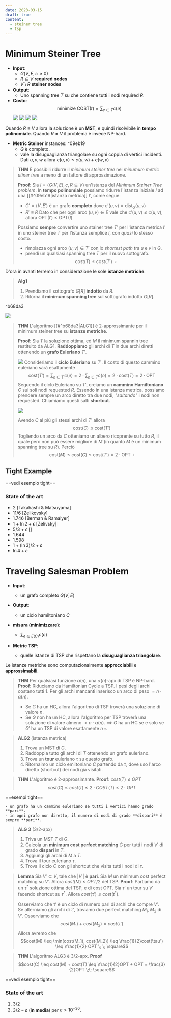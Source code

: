 ```yaml
---
date: 2023-03-15
draft: true
content:
  - steiner tree
  - tsp
---
```


# Minimum Steiner Tree
- **Input**:
	- $G(V,E, c \geq 0)$
	- $R \subseteq V$ **required nodes**
	- $V \setminus R$ **steiner nodes**
- **Output**:
	- Uno spanning tree $T$ su che contiene tutti i nodi required $R$.
- **Costo**: $$\text{minimize COST}(t) = \sum_{e \in T} c(e)$$
![](./img/note1-1.png)
![](./img/note1-2.png)
![](./img/note1-3.png)
![](./img/note1-4.png)

Quando $R \equiv V$ allora la soluzione è un **MST**, e quindi risolvibile in **tempo polinomiale**.
Quando $R \neq V$ il problema è invece NP-hard.

- **Metric Steiner** instances: ^09eb19
	- $G$ è completo.
	- vale la disuguaglianza triangolare su ogni coppia di vertici incidenti. Dati $u,v,w$ allora $c(u,v) \leq c(u,w) + c(w,v)$

> **THM**
> È possibili ridurre il *minimum steiner tree* nel *minumum metric stiner tree* a meno di un fattore di approssimazione.
> 
> **Proof**:
> Sia $I=\langle G(V,E),c, R\subseteq V \rangle$ un'istanza del *Minimum Steiner Tree problem*.
> In **tempo polinomiale** possiamo ridurre l'istanza iniziale $I$ ad una [[#^09eb19|istanza metrica]] $I'$, come segue:
> - $G'=(V,E')$ è un grafo **completo** dove $c'(u,v) = \text{dist}_G(u,v)$
> - $R' \equiv R$
> Dato che per ogni arco $(u,v) \in E$ vale che $c'(u,v) \leq c(u,v)$, allora $\text{OPT}(I') \leq\text{OPT}(I)$
> 
> Possiamo **sempre** convertire uno stainer tree $T'$ per l'istanza metrica $I'$ in uno steiner tree $T$ per l'istanza semplice $I$, con *quasi* lo stesso costo.
> - rimpiazza ogni arco $(u,v) \in T'$ con lo *shortest path* tra $u$ e $v$ in $G$.
> - prendi un qualsiasi spanning tree $T$ per il nuovo sottografo.
> $$\text{cost}(T) \leq \text{cost}(T') \;\; \square$$


D'ora in avanti terremo in considerazione le sole **istanze metriche**.
> **Alg1**
> 1. Prendiamo il sottografo $G\left[ R \right]$ **indotto** da $R$.
> 2. Ritorna il **minimum spanning tree** sul sottografo indotto $G\left[ R \right]$.

^b68da3

![](./img/note1-5.png)

> **THM**
> L'algoritmo [[#^b68da3|ALG1]] è 2-approssimante per il minimum steiner tree su **istanze metriche**.
> 
> **Proof**:
> Sia $T$ la soluzione ottima, ed $M$ il minimum spannin tree restituito da ALG1.
> **Raddoppiamo** gli archi di $T$ in due archi diretti ottenendo un **grafo Euleriano** $T'$.
> 
> ![](./img/note1-6.png)
> Consideriamo il **ciclo Euleriano** su $T'$.
> Il costo di questo cammino euleriano sarà esattamente $$\text{cost}(T') = \sum_{e \in T'} c(e) = 2 \cdot \sum_{e \in T} c(e) = 2 \cdot \text{cost}(T) = 2 \cdot \text{OPT}$$
> Seguendo il ciclo Euleriano su $T'$, creiamo un **cammino Hamiltoniano** $C$ sui soli nodi requested $R$.
> Essendo in una istanza metrica, possiamo prendere sempre un arco diretto tra due nodi, *"saltando"* i nodi non requested.
> Chiamiamo questi salti **shortcut**.
> 
> ![](./img/note1-7.png)
> 
> Avendo $C$ al più gli stessi archi di $T'$ allora $$\text{cost}(C) \leq \text{cost}(T')$$
> Togliendo un arco da $C$ otteniamo un albero ricoprente su tutto $R$, il quale però non può essere migliore di $M$ (in quanto $M$ è un minimum spanning tree su $R$).
> Perciò
> 	$$\text{cost}(M) \leq \text{cost}(C) \leq \text{cost}(T') = 2 \cdot \text{OPT} \; \; \square$$ 


## Tight Example
==vedi esempio tight==

### State of the art
- 2 [Takahashi & Matsuyama]
- 11/6 [Zelikovsky]
- 1.746 [Berman & Ramaiyer]
- 1 + $\ln{2}$ + $\epsilon$ [Zelivsky]
- 5/3 + $\epsilon$ []
- 1.644
- 1.598
- $1 + (\ln{3})/2 + \varepsilon$
- $\ln{4} + \varepsilon$

# Traveling Salesman Problem
- **Input**:
	- un grafo completo $G(V,E)$
- **Output**:
	- un ciclo hamiltoniano $C$
- **misura (minimizzare)**:
	- $\sum_{e \in E(C)}c(e)$


- **Metric TSP**:
	- quelle istanze di TSP che rispettano la **disuguaglianza triangolare**.

Le istanze metriche sono computazionalmente **approcciabili** e **approssimabili**.

> **THM**
> Per qualsiasi funzione $\alpha(n)$, una $\alpha(n)$-apx di TSP è NP-hard.
> **Proof**:
> Riduciamo da Hamiltonian Cycle a TSP.
> I pesi degli archi costano tutti 1.
> Per gli archi mancanti inserisco un arco di peso $= n \cdot \alpha(n)$.
> - Se $G$ ha un HC, allora l'algoritmo di TSP troverà una soluzione di valore $n$.
> - Se $G$ non ha un HC, allora l'algoritmo per TSP troverà una soluzione di valore almeno $> n \cdot \alpha (n)$.
> $\implies$ $G$ ha un HC se e solo se $G'$ ha un TSP di valore esattamente $n$ $\square$.


> **ALG2** (istanza metrica)
> 1. Trova un MST di $G$.
> 2. Raddoppia tutto gli archi di $T$ ottenendo un grafo euleriano.
> 3. Trova un **tour** euleriano $\tau$ su questo grafo.
> 4. Ritornaimo un ciclo emiltoniano $C$ partendo da $\tau$, dove uso l'arco diretto (shortcut) dei nodi già visitati.

> **THM**
> L'algoritmo è 2-approssimante.
> **Proof**:
> $cost(T) \leq OPT$
> $$cost(C) \leq cost(\tau) \leq 2 \cdot COST(T) \leq 2 \cdot OPT$$


==esempi tight==

```ad-note
- un grafo ha un cammino euleriano se tutti i vertici hanno grado **pari**.
- in ogni grafo non diretto, il numero di nodi di grado **dispari** è sempre **pari**.
```


> **ALG 3** (3/2-apx)
> 1. Triva un MST $T$ di $G$.
> 2. Calcola un **minimum cost perfect matching** $G$ per tutti i nodi $V'$ di grado **dispari** in $T$.
> 3. Aggiungi gli archi di $M$ a $T$.
> 4. Trova il tour euleriano $\tau$.
> 5. Trova il ciclo $C$ con gli shortcut che visita tutti i nodi di $\tau$.

> **Lemma**
> Sia $V' \subseteq V$, tale che $\vert V' \vert$ è **pari**.
> Sia $M$ un minimum cost perfect matching su $V'$.
> Allora $cost(M) \leq OPT/2$ del TSP.
> **Proof**:
> Partiamo da un $\tau^*$ soluzione ottima del TSP, e di cost OPT.
> Sia $\tau'$ un tour su $V'$ facendo shortcut su $\tau^*$.
> Allora $cost(\tau') \leq cost(t^*)$.
> 
> Osserviamo che $\tau'$ è un ciclo di numero pari di archi che compre $V'$.
> Se alterniamo gli archi di $\tau'$, troviamo due perfect matching $M_1, M_2$ di $V'$.
> Osserviamo che $$cost(M_1) + cost(M_2) = cost(\tau')$$
> Allora avremo che $$cost(M) \leq \min(cost(M_1), cost(M_2)) \leq \frac{1}{2}cost(\tau') \leq \frac{1}{2} OPT \; \; \square$$ 

> **THM**
> L'algoritmo ALG3 è $3/2$-apx.
> **Proof**
> $$cost(C) \leq cost(M) + cost(T) \leq \frac{1}{2}OPT + OPT = \frac{3}{2}OPT \;\; \square$$

==vedi esempio tight==


### State of the art
1. $3/2$
2. $3/2 - \varepsilon$ (**in media**) per $\varepsilon > 10^{-36}$.

